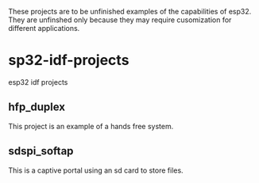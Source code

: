 These projects are to be unfinished examples of the capabilities of esp32.
They are unfinshed only because they may require cusomization for different applications.

# sp32-idf-projects
esp32 idf projects

## hfp_duplex
This project is an example of a hands free system.

## sdspi_softap
This is a captive portal using an sd card to store files.
